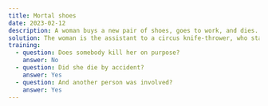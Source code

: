 ```yaml
---
title: Mortal shoes
date: 2023-02-12
description: A woman buys a new pair of shoes, goes to work, and dies.
solution: The woman is the assistant to a circus knife-thrower, who stands in front of a target as knives are thrown around her. The new shoes have higher heels than she normally wears, causing the thrower to misjudge his aim.
training:
  - question: Does somebody kill her on purpose?
    answer: No
  - question: Did she die by accident?
    answer: Yes
  - question: And another person was involved?
    answer: Yes
---
```

